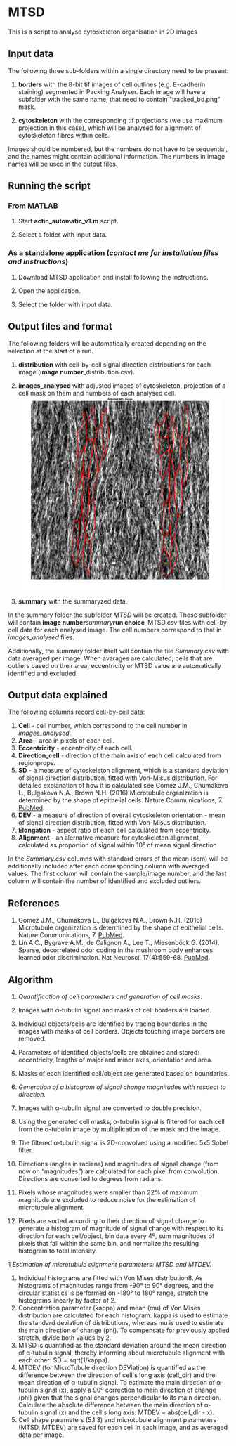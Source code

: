 # MTSD

This is a script to analyse cytoskeleton organisation in 2D images

## Input data

The following three sub-folders within a single directory need to be present:
1. **borders** with the 8-bit tif images of cell outlines (e.g. E-cadherin staining) segmented in Packing Analyser. Each image will have a subfolder with the same name, that need to contain "tracked_bd.png" mask.

1. **cytoskeleton** with the corresponding tif projections (we use maximum projection in this case), which will be analysed for alignment of cytoskeleton fibres within cells.


Images should be numbered, but the numbers do not have to be sequential, and the names might contain additional information. The numbers in image names will be used in the output files.

## Running the script

### From MATLAB

1. Start **actin_automatic_v1.m** script.

1. Select a folder with input data.

### As a standalone application (*contact me for installation files and instructions*)

1. Download MTSD application and install following the instructions.

1. Open the application.

1. Select the folder with input data.

## Output files and format

The following folders will be automatically created depending on the selection at the start of a run.
1. **distribution** with cell-by-cell signal direction distributions for each image (**image number**_distribution.csv).

1. **images_analysed** with adjusted images of cytoskeleton, projection of a cell mask on them and numbers of each analysed cell.<br>
![Example of analysed image](images/8_analysed_image.png)


1. **summary** with the summaryzed data.

In the summary folder the subfolder *MTSD* will be created. These subfolder will contain **image number**_summary_**run choice**_MTSD.csv files with cell-by-cell data for each analysed image. The cell numbers correspond to that in *images_analysed* files.

Additionally, the summary folder itself will contain the file *Summary.csv* with data averaged per image. When avarages are calculated, cells that are outliers based on their area, eccentricity or MTSD value are automatically identified and excluded.

## Output data explained

The following columns record cell-by-cell data:
1. **Cell** - cell number, which correspond to the cell number in *images_analysed*.
1. **Area** - area in pixels of each cell.
1. **Eccentricity** - eccentricity of each cell.
1. **Direction_cell** - direction of the main axis of each cell calculated from regionprops.
1. **SD** - a measure of cytoskeleton alignment, which is a standard deviation of signal direction distribution, fitted with Von-Misus distribution. For detailed explanation of how it is calculated see Gomez J.M., Chumakova L., Bulgakova N.A., Brown N.H. (2016) Microtubule organization is determined by the shape of epithelial cells. Nature Communications, 7. [PubMed](https://www.ncbi.nlm.nih.gov/pubmed/27779189).
1. **DEV** - a measure of direction of overall cytoskeleton orientation - mean of signal direction distribution, fitted with Von-Misus distribution.
1. **Elongation** - aspect ratio of each cell calculated from eccentricity.
1. **Alignment** - an alernative measure for cytoskeleton alignment, calculated as proportion of signal within 10° of mean signal direction.

In the *Summary.csv* columns with standard errors of the mean (sem) will be additionally included after each corresponding column with averaged values. The first column will contain the sample/image number, and the last column will contain the number of identified and excluded outliers. 

## References
1. Gomez J.M., Chumakova L., Bulgakova N.A., Brown N.H. (2016) Microtubule organization is determined by the shape of epithelial cells. Nature Communications, 7. [PubMed](https://www.ncbi.nlm.nih.gov/pubmed/27779189).
1. Lin A.C., Bygrave A.M., de Calignon A., Lee T., Miesenböck G. (2014). Sparse, decorrelated odor coding in the mushroom body enhances learned odor discrimination. Nat Neurosci. 17(4):559-68. [PubMed](https://www.ncbi.nlm.nih.gov/pubmed/24561998).

## Algorithm

1. *Quantification of cell parameters and generation of cell masks.*
  1. Images with α-tubulin signal and masks of cell borders are loaded.
  1. Individual objects/cells are identified by tracing boundaries in the images with masks of cell borders. Objects touching image borders are removed.
  1. Parameters of identified objects/cells are obtained and stored: eccentricity, lengths of major and minor axes, orientation and area.
  1. Masks of each identified cell/object are generated based on boundaries.

1. *Generation of a histogram of signal change magnitudes with respect to direction.*
  1. Images with α-tubulin signal are converted to double precision.
  1. Using the generated cell masks, α-tubulin signal is filtered for each cell from the α-tubulin image by multiplication of the mask and the image.
  1. The filtered α-tubulin signal is 2D-convolved using a modified 5x5 Sobel filter. 
  1. Directions (angles in radians) and magnitudes of signal change (from now on “magnitudes”) are calculated for each pixel from convolution. Directions are converted to degrees from radians.
  1. Pixels whose magnitudes were smaller than 22% of maximum magnitude are excluded to reduce noise for the estimation of microtubule alignment.
  1. Pixels are sorted according to their direction of signal change to generate a histogram of magnitude of signal change with respect to its direction for each cell/object, bin data every 4º, sum magnitudes of pixels that fall within the same bin, and normalize the resulting histogram to total intensity.

1 *Estimation of microtubule alignment parameters: MTSD and MTDEV.*
  1. Individual histograms are fitted with Von Mises distribution8. As histograms of magnitudes range from -90° to 90° degrees, and the circular statistics is performed on -180° to 180° range, stretch the histograms linearly by factor of 2.
  1. Concentration parameter (kappa) and mean (mu) of Von Mises distribution are calculated for each histogram. kappa is used to estimate the standard deviation of distributions, whereas mu is used to estimate the main direction of change (phi). To compensate for previously applied stretch, divide both values by 2.
  1. MTSD is quantified as the standard deviation around the mean direction of α-tubulin signal, thereby informing about microtubule alignment with each other: SD = sqrt(1/kappa). 
  1. MTDEV (for MicroTubule direction DEViation) is quantified as the difference between the direction of cell's long axis (cell_dir) and the mean direction of α-tubulin signal. To estimate the main direction of α-tubulin signal (x), apply a 90º correction to main direction of change (phi) given that the signal changes perpendicular to its main direction. Calculate the absolute difference between the main direction of α-tubulin signal (x) and the cell's long axis: MTDEV = abs(cell_dir - x). 
  1. Cell shape parameters (5.1.3) and microtubule alignment parameters (MTSD, MTDEV) are saved for each cell in each image, and as averaged data per image.
